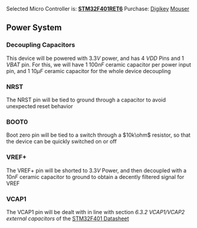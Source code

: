 Selected Micro Controller is: [**STM32F401RET6**](https://www.st.com/en/microcontrollers-microprocessors/stm32f401re.html?rt=db&id=DB2196) 
Purchase: [Digikey](https://www.digikey.com/en/products/detail/stmicroelectronics/STM32F401RET6/5051337) [Mouser](https://www.mouser.com/ProductDetail/STMicroelectronics/STM32F401RET6?qs=s5SkPsIz108eLldhTu8INg%3D%3D)

## Power System
### Decoupling Capacitors
This device will be powered with $3.3V$ power, and has 4 *VDD* Pins and 1 *VBAT* pin. For this, we will have 1 $100nF$ ceramic capacitor per power input pin, and 1 $10\mu F$ ceramic capacitor for the whole device decoupling

### NRST
The NRST pin will be tied to ground through a capacitor to avoid unexpected reset behavior

### BOOT0
Boot zero pin will be tied to a switch through a $10k\ohm$ resistor, so that the device can be quickly switched on or off

### VREF+
The VREF+ pin will be shorted to $3.3V$ Power, and then decoupled with a $10nF$ ceramic capacitor to ground to obtain a decently filtered signal for VREF

### VCAP1
The VCAP1 pin will be dealt with in line with section *6.3.2 VCAP1/VCAP2 external capacitors* of the [STM32F401 Datasheet](https://www.st.com/resource/en/datasheet/stm32f401re.pdf) 

